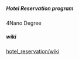 ##### Hotel Reservation program
4Nano Degree


##### wiki

[hotel_reservation/wiki](https://github.com/ppdouble/hotel_reservation/wiki)
